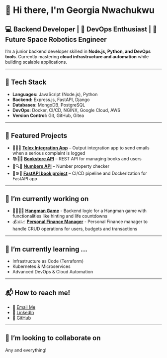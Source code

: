 # 👋 Hi there, I'm Georgia Nwachukwu  

## 💻 Backend Developer | 🚀 DevOps Enthusiast | 🤖 Future Space Robotics Engineer  

I’m a junior backend developer skilled in **Node.js, Python, and DevOps tools**. Currently mastering **cloud infrastructure and automation** while building scalable applications.  

---

## 🔧 Tech Stack  
- **Languages:** JavaScript (Node.js), Python  
- **Backend:** Express.js, FastAPI, Django  
- **Databases:** MongoDB, PostgreSQL  
- **DevOps:** Docker, CI/CD, NGINX, Google Cloud, AWS  
- **Version Control:** Git, GitHub, Gitea  

---

## 📌 Featured Projects  
- 📩🔔📢 **[Telex Integration App](https://github.com/telexintegrations/Serious-Complaint-Logger.git)** – Output integration app to send emails when a serious complaint is logged  
- 📚🛒👥 **[Bookstore API](https://github.com/Georgianwa/Georgia-s-Book-Management-System.git)** – REST API for managing books and users  
- 🎲🔍🔢 **[Numbers API](https://github.com/Georgianwa/HNG/tree/main/Backend/Stage%201)** – Number property checker
- 🚀⚙️🔧 **[FastAPI book project](https://github.com/Georgianwa/fastapi-book-project.git)** – CI/CD pipeline and Dockerization for FastAPI app

---
## 🔭 I’m currently working on
- 🕵️‍♂️🔤💀 **[Hangman Game](https://github.com/Georgianwa/Hangman.git)** - Backend logic for a Hangman game with functionalities like hinting and life countdowns
- 💰📊📈 **[Personal Finance Manager](https://github.com/Georgianwa/Zeta.git)** - Personal Finance manager to handle CRUD operations for users, budgets and transactions

---

## 🌱 I’m currently learning ...
- Infrastructure as Code (Terraform)  
- Kubernetes & Microservices  
- Advanced DevOps & Cloud Automation  

---

## 📬 How to reach me!  
- 📩 [Email Me](mailto:georgia.u.nwa@gmail.com)  
- 💼 [LinkedIn](https://www.linkedin.com/in/georgia-nwachukwu)  
- 🚀 [GitHub](https://github.com/Georgianwa)  

---
## 👯 I’m looking to collaborate on
Any and everything!

